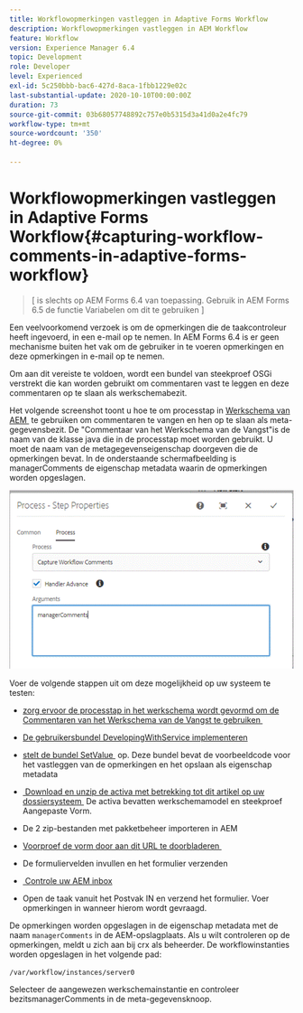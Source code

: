 ```yaml
---
title: Workflowopmerkingen vastleggen in Adaptive Forms Workflow
description: Workflowopmerkingen vastleggen in AEM Workflow
feature: Workflow
version: Experience Manager 6.4
topic: Development
role: Developer
level: Experienced
exl-id: 5c250bbb-bac6-427d-8aca-1fbb1229e02c
last-substantial-update: 2020-10-10T00:00:00Z
duration: 73
source-git-commit: 03b68057748892c757e0b5315d3a41d0a2e4fc79
workflow-type: tm+mt
source-wordcount: '350'
ht-degree: 0%

---
```


# Workflowopmerkingen vastleggen in Adaptive Forms Workflow{#capturing-workflow-comments-in-adaptive-forms-workflow}

>[ is slechts op AEM Forms 6.4 van toepassing. Gebruik in AEM Forms 6.5 de functie Variabelen om dit te gebruiken ]

Een veelvoorkomend verzoek is om de opmerkingen die de taakcontroleur heeft ingevoerd, in een e-mail op te nemen. In AEM Forms 6.4 is er geen mechanisme buiten het vak om de gebruiker in te voeren opmerkingen en deze opmerkingen in e-mail op te nemen.

Om aan dit vereiste te voldoen, wordt een bundel van steekproef OSGi verstrekt die kan worden gebruikt om commentaren vast te leggen en deze commentaren op te slaan als werkschemabezit.

Het volgende screenshot toont u hoe te om processtap in [&#x200B; Werkschema van AEM &#x200B;](http://localhost:4502/editor.html/conf/global/settings/workflow/models/CaptureComments.html) te gebruiken om commentaren te vangen en hen op te slaan als meta-gegevensbezit. De &quot;Commentaar van het Werkschema van de Vangst&quot;is de naam van de klasse java die in de processtap moet worden gebruikt. U moet de naam van de metagegevenseigenschap doorgeven die de opmerkingen bevat. In de onderstaande schermafbeelding is managerComments de eigenschap metadata waarin de opmerkingen worden opgeslagen.

![&#x200B; workflowcomments1 &#x200B;](assets/workflowcomments1.gif)

Voer de volgende stappen uit om deze mogelijkheid op uw systeem te testen:
* [&#x200B; zorg ervoor de processtap in het werkschema wordt gevormd om de Commentaren van het Werkschema van de Vangst te gebruiken &#x200B;](http://localhost:4502/editor.html/conf/global/settings/workflow/models/CaptureComments.html)

* [De gebruikersbundel DevelopingWithService implementeren](/help/forms/assets/common-osgi-bundles/DevelopingWithServiceUser.jar)

* [&#x200B; stelt de bundel SetValue &#x200B;](/help/forms/assets/common-osgi-bundles/SetValueApp.core-1.0-SNAPSHOT.jar) op. Deze bundel bevat de voorbeeldcode voor het vastleggen van de opmerkingen en het opslaan als eigenschap metadata

* [&#x200B; Download en unzip de activa met betrekking tot dit artikel op uw dossiersysteem &#x200B;](assets/capturecomments.zip) De activa bevatten werkschemamodel en steekproef Aangepaste Vorm.

* De 2 zip-bestanden met pakketbeheer importeren in AEM

* [&#x200B; Voorproef de vorm door aan dit URL te doorbladeren &#x200B;](http://localhost:4502/content/dam/formsanddocuments/capturecomments/jcr:content?wcmmode=disabled)

* De formuliervelden invullen en het formulier verzenden

* [&#x200B; Controle uw AEM inbox &#x200B;](http://localhost:4502/aem/inbox)

* Open de taak vanuit het Postvak IN en verzend het formulier. Voer opmerkingen in wanneer hierom wordt gevraagd.

De opmerkingen worden opgeslagen in de eigenschap metadata met de naam `managerComments` in de AEM-opslagplaats. Als u wilt controleren op de opmerkingen, meldt u zich aan bij crx als beheerder. De workflowinstanties worden opgeslagen in het volgende pad:

`/var/workflow/instances/server0`

Selecteer de aangewezen werkschemainstantie en controleer bezitsmanagerComments in de meta-gegevensknoop.
